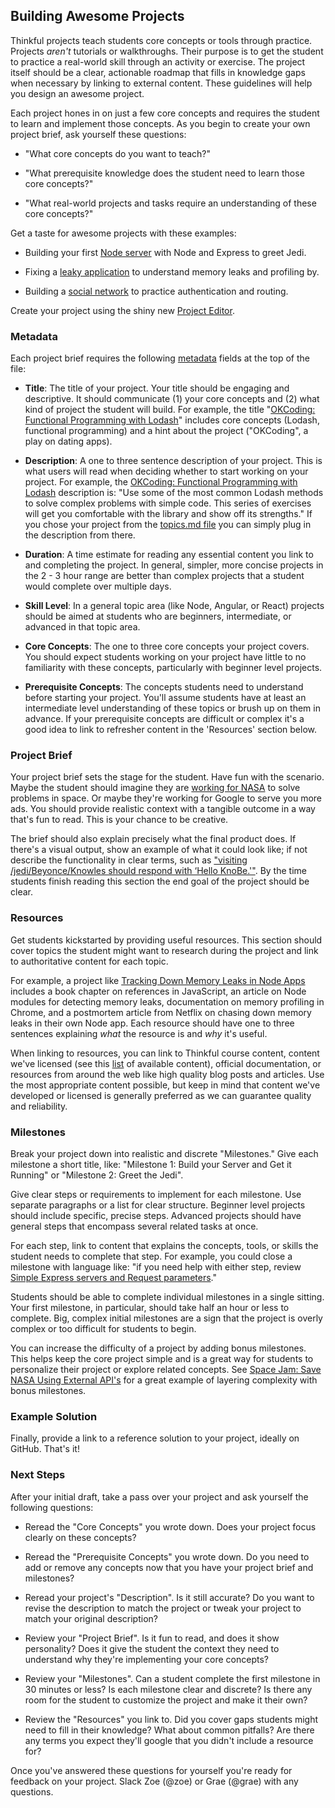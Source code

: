 ## Building Awesome Projects

Thinkful projects teach students core concepts or tools through practice.  Projects *aren't* tutorials or walkthroughs. Their purpose is to get the student to practice a real-world skill through an activity or exercise. The project itself should be a clear, actionable roadmap that fills in knowledge gaps when necessary by linking to external content. These guidelines will help you design an awesome project.

Each project hones in on just a few core concepts and requires the student to learn and implement those concepts.  As you begin to create your own project brief, ask yourself these questions:

- "What core concepts do you want to teach?"

- "What prerequisite knowledge does the student need to learn those core concepts?"

- "What real-world projects and tasks require an understanding of these core concepts?"

Get a taste for awesome projects with these examples:

- Building your first [Node server](https://projects.thinkful.com/12) with Node and Express to greet Jedi.

- Fixing a [leaky application](https://projects.thinkful.com/15) to understand memory leaks and profiling by.

- Building a [social network](https://projects.thinkful.com/7) to practice authentication and routing.

Create your project using the shiny new [Project Editor](projects.thinkful.com).

### Metadata

Each project brief requires the following [metadata](http://hiltmon.com/blog/2012/06/18/markdown-metadata/) fields at the top of the file:

- **Title**: The title of your project. Your title should be engaging and descriptive.  It should communicate (1) your core concepts and (2) what kind of project the student will build.
For example, the title "[OKCoding: Functional Programming with Lodash](https://github.com/Thinkful-Ed/thinkful-projects/blob/master/node/lodash/dating.md)" includes core concepts (Lodash, functional programming) and a hint about the project ("OKCoding", a play on dating apps).

- **Description**: A one to three sentence description of your project. This is what users will read when deciding whether to start working on your project. For example, the [OKCoding: Functional Programming with Lodash](https://projects.thinkful.com/14) description is: "Use some of the most common Lodash methods to solve complex problems with simple code. This series of exercises will get you comfortable with the library and show off its strengths." If you chose your project from the [topics.md file](https://github.com/Thinkful-Ed/thinkful-projects/blob/master/node/topics.md) you can simply plug in the description from there.

- **Duration**: A time estimate for reading any essential content you link to and completing the project.  In general, simpler, more concise projects in the 2 - 3 hour range are better than complex projects that a student would complete over multiple days.

- **Skill Level**: In a general topic area (like Node, Angular, or React) projects should be aimed at students who are beginners, intermediate, or advanced in that topic area.

- **Core Concepts**: The one to three core concepts your project covers. You should expect students working on your project have little to no familiarity with these concepts, particularly with beginner level projects.

- **Prerequisite Concepts**: The concepts students need to understand before starting your project. You'll assume students have at least an intermediate level understanding of these topics or brush up on them in advance. If your prerequisite concepts are difficult or complex it's a good idea to link to refresher content in the 'Resources' section below.


### Project Brief

Your project brief sets the stage for the student. Have fun with the scenario. Maybe the student should imagine they are [working for NASA](https://projects.thinkful.com/10) to solve problems in space. Or maybe they're working for Google to serve you more ads. You should provide realistic context with a tangible outcome in a way that's fun to read. This is your chance to be creative.

The brief should also explain precisely what the final product does. If there's a visual output, show an example of what it could look like; if not describe the functionality in clear terms, such as ["visiting /jedi/Beyonce/Knowles should respond with ‘Hello KnoBe.'"](https://projects.thinkful.com/12).  By the time students finish reading this section the end goal of the project should be clear.

### Resources

Get students kickstarted by providing useful resources. This section should cover topics the student might want to research during the project and link to authoritative content for each topic.

For example, a project like [Tracking Down Memory Leaks in Node Apps](https://projects.thinkful.com/15) includes a book chapter on references in JavaScript, an article on Node modules for detecting memory leaks, documentation on memory profiling in Chrome, and a postmortem article from Netflix on chasing down memory leaks in their own Node app. Each resource should have one to three sentences explaining *what* the resource is and *why* it's useful.

When linking to resources, you can link to Thinkful course content, content we've licensed (see this [list](https://docs.google.com/spreadsheets/d/1Zgx5ObMFN3Xl8Q3ZozLvfz6SN-yPXjvnmt4FGEnn2ts/edit#gid=0) of available content), official documentation, or resources from around the web like high quality blog posts and articles.  Use the most appropriate content possible, but keep in mind that content we've developed or licensed is generally preferred as we can guarantee quality and reliability.

### Milestones

Break your project down into realistic and discrete "Milestones."  Give each milestone a short title, like: "Milestone 1: Build your Server and Get it Running" or "Milestone 2: Greet the Jedi".

Give clear steps or requirements to implement for each milestone. Use separate paragraphs or a list for clear structure. Beginner level projects should include specific, precise steps.  Advanced projects should have general steps that encompass several related tasks at once.

For each step, link to content that explains the concepts, tools, or skills the student needs to complete that step.  For example, you could close a milestone with language like: "if you need help with either step, review [Simple Express servers and Request parameters](https://courses.thinkful.com/node-001v4/assignment/2.1.1)."

Students should be able to complete individual milestones in a single sitting. Your first milestone, in particular, should take half an hour or less to complete. Big, complex initial milestones are a sign that the project is overly complex or too difficult for students to begin.

You can increase the difficulty of a project by adding bonus milestones. This helps keep the core project simple and is a great way for students to personalize their project or explore related concepts.  See [Space Jam: Save NASA Using External API's](https://projects.thinkful.com/10) for a great example of layering complexity with bonus milestones.


### Example Solution

Finally, provide a link to a reference solution to your project, ideally on GitHub.  That's it!

### Next Steps

After your initial draft, take a pass over your project and ask yourself the following questions:

 - Reread the "Core Concepts" you wrote down. Does your project focus clearly on these concepts?

 - Reread the "Prerequisite Concepts" you wrote down.  Do you need to add or remove any concepts now that you have your project brief and milestones?

 - Reread your project's "Description".  Is it still accurate?  Do you want to revise the description to match the project or tweak your project to match your original description?

 - Review your "Project Brief". Is it fun to read, and does it show personality? Does it give the student the context they need to understand why they're implementing your core concepts?

 - Review your "Milestones".  Can a student complete the first milestone in 30 minutes or less?  Is each milestone clear and discrete?  Is there any room for the student to customize the project and make it their own?

 - Review the "Resources" you link to. Did you cover gaps students might need to fill in their knowledge?  What about common pitfalls? Are there any terms you expect they'll google that you didn't include a resource for?

Once you've answered these questions for yourself you're ready for feedback on your project. Slack Zoe (@zoe) or Grae (@grae) with any questions.
